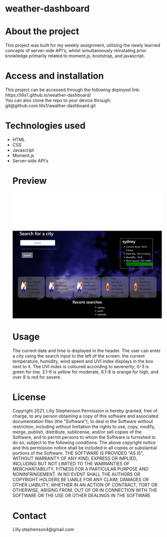 # weather-dashboard

<h1> About the project </h1>
This project was built for my weekly assignment, utilising the newly learned concepts of server-side API's, whilst simultaneously reinstating prior knowledge primarily related to moment.js, bootstrap, and javascript.

<h1> Access and installation</h1>
This project can be accessed through the following deployed link: https://lills1.github.io/weather-dashboard/ </br>
You can also clone the repo to your device through: git@github.com:lills1/weather-dashboard.git

<h1> Technologies used</h1>
<ul>
<li> HTML </li>
<li> CSS </li>
<li> Javascript</li>
<li> Moment.js </li>
<li> Server-side API's</li>

<h1> Preview </h1>
<img src="https://github.com/lills1/weather-dashboard/blob/main/Assets/screenshot.png">

<h1> Usage</h1>
The current date and time is displayed in the header. The user can enter a city using the search input to the left of the screen. the current temperature, humidity, wind speed and UVI index displays in the box next to it. The UVI index is coloured according to severerity; 0-3 is green for low, 3.1-6 is yellow for moderate, 6.1-8 is orange for high, and over 8 is red for severe.

<h1> License </h1>

Copyright 2021, Lilly Stephenson Permission is hereby granted, free of charge, to any person obtaining a copy of this software and associated documentation files (the "Software"), to deal in the Software without restriction, including without limitation the rights to use, copy, modify, merge, publish, distribute, sublicense, and/or sell copies of the Software, and to permit persons to whom the Software is furnished to do so, subject to the following conditions: The above copyright notice and this permission notice shall be included in all copies or substantial portions of the Software.
THE SOFTWARE IS PROVIDED "AS IS", WITHOUT WARRANTY OF ANY KIND, EXPRESS OR IMPLIED, INCLUDING BUT NOT LIMITED TO THE WARRANTIES OF MERCHANTABILITY, FITNESS FOR A PARTICULAR PURPOSE AND NONINFRINGEMENT. IN NO EVENT SHALL THE AUTHORS OR COPYRIGHT HOLDERS BE LIABLE FOR ANY CLAIM, DAMAGES OR OTHER LIABILITY, WHETHER IN AN ACTION OF CONTRACT, TORT OR OTHERWISE, ARISING FROM, OUT OF OR IN CONNECTION WITH THE SOFTWARE OR THE USE OR OTHER DEALINGS IN THE SOFTWARE

<h1> Contact </h1>
Lilly.stephenson4@gmail.com